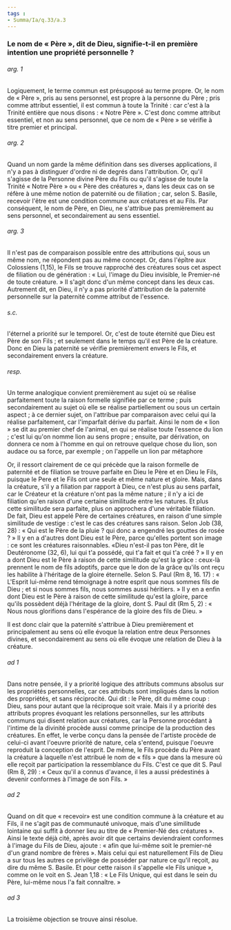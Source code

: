 ```yaml
---
tags : 
- Summa/Ia/q.33/a.3
---
```


### Le nom de « Père », dit de Dieu, signifie-t-il en première intention une propriété personnelle ?

###### arg. 1
Logiquement, le terme commun est présupposé au terme propre. Or, le nom de « Père », pris au sens personnel, est propre à la personne du Père ; pris comme attribut essentiel, il est commun à toute la Trinité : car c'est à la Trinité entière que nous disons : « Notre Père ». C'est donc comme attribut essentiel, et non au sens personnel, que ce nom de « Père » se vérifie à titre premier et principal. 

###### arg. 2
Quand un nom garde la même définition dans ses diverses applications, il n'y a pas à distinguer d'ordre ni de degrés dans l'attribution. Or, qu'il s'agisse de la Personne divine Père du Fils ou qu'il s'agisse de toute la Trinité « Notre Père » ou « Père des créatures », dans les deux cas on se réfère à une même notion de paternité ou de filiation ; car, selon S. Basile, recevoir l'être est une condition commune aux créatures et au Fils. Par conséquent, le nom de Père, en Dieu, ne s'attribue pas premièrement au sens personnel, et secondairement au sens essentiel. 

###### arg. 3
Il n'est pas de comparaison possible entre des attributions qui, sous un même nom, ne répondent pas au même concept. Or, dans l'épître aux Colossiens (1,15), le Fils se trouve rapproché des créatures sous cet aspect de filiation ou de génération : « Lui, l'image du Dieu invisible, le Premier-né de toute créature. » Il s'agit donc d'un même concept dans les deux cas. Autrement dit, en Dieu, il n'y a pas priorité d'attribution de la paternité personnelle sur la paternité comme attribut de l'essence. 

###### s.c.
l'éternel a priorité sur le temporel. Or, c'est de toute éternité que Dieu est Père de son Fils ; et seulement dans le temps qu'il est Père de la créature. Donc en Dieu la paternité se vérifie premièrement envers le Fils, et secondairement envers la créature. 

###### resp.
Un terme analogique convient premièrement au sujet où se réalise parfaitement toute la raison formelle signifiée par ce terme ; puis secondairement au sujet où elle se réalise partiellement ou sous un certain aspect ; à ce dernier sujet, on l'attribue par comparaison avec celui qui la réalise parfaitement, car l'imparfait dérive du parfait. Ainsi le nom de « lion » se dit au premier chef de l'animal, en qui se réalise toute l'essence du lion ; c'est lui qu'on nomme lion au sens propre ; ensuite, par dérivation, on donnera ce nom à l'homme en qui on retrouve quelque chose du lion, son audace ou sa force, par exemple ; on l'appelle un lion par métaphore 

Or, il ressort clairement de ce qui précède que la raison formelle de paternité et de filiation se trouve parfaite en Dieu le Père et en Dieu le Fils, puisque le Pere et le Fils ont une seule et même nature et gloire. Mais, dans la créature, s'il y a filiation par rapport à Dieu, ce n'est plus au sens parfait, car le Créateur et la créature n'ont pas la même nature ; il n'y a ici de filiation qu'en raison d'une certaine similitude entre les natures. Et plus cette similitude sera parfaite, plus on approchera d'une véritable filiation. De fait, Dieu est appelé Père de certaines créatures, en raison d'une simple similitude de vestige : c'est le cas des créatures sans raison. Selon Job (38, 28) : « Qui est le Père de la pluie ? qui donc a engendré les gouttes de rosée ? » Il y en a d'autres dont Dieu est le Père, parce qu'elles portent son image : ce sont les créatures raisonnables. «Dieu n'est-il pas ton Père, dit le Deutéronome (32, 6), lui qui t'a possédé, qui t'a fait et qui t'a créé ? » Il y en a dont Dieu est le Père à raison de cette similitude qu'est la grâce : ceux-là prennent le nom de fils adoptifs, parce que le don de la grâce qu'ils ont reçu les habilite à l'héritage de la gloire éternelle. Selon S. Paul (Rm 8, 16. 17) : « L'Esprit lui-même rend témoignage à notre esprit que nous sommes fils de Dieu ; et si nous sommes fils, nous sommes aussi héritiers. » Il y en a enfin dont Dieu est le Père à raison de cette similitude qu'est la gloire, parce qu'ils possèdent déjà l'héritage de la gloire, dont S. Paul dit (Rm 5, 2) : « Nous nous glorifions dans l'espérance de la gloire des fils de Dieu. » 

Il est donc clair que la paternité s'attribue à Dieu premièrement et principalement au sens où elle évoque la relation entre deux Personnes divines, et secondairement au sens où elle évoque une relation de Dieu à la créature. 

###### ad 1
Dans notre pensée, il y a priorité logique des attributs communs absolus sur les propriétés personnelles, car ces attributs sont impliqués dans la notion des propriétés, et sans réciprocité. Qui dit : le Père, dit du même coup : Dieu, sans pour autant que la réciproque soit vraie. Mais il y a priorité des attributs propres évoquant les relations personnelles, sur les attributs communs qui disent relation aux créatures, car la Personne procédant à l'intime de la divinité procède aussi comme principe de la production des créatures. En effet, le verbe conçu dans la pensée de l'artiste procède de celui-ci avant l'oeuvre priorité de nature, cela s'entend, puisque l'oeuvre reproduit la conception de l'esprit. De même, le Fils procède du Père avant la créature à laquelle n'est attribué le nom de « fils » que dans la mesure où elle reçoit par participation la ressemblance du Fils. C'est ce que dit S. Paul (Rm 8, 29) : « Ceux qu'il a connus d'avance, il les a aussi prédestinés à devenir conformes à l'image de son Fils. » 

###### ad 2
Quand on dit que « recevoir» est une condition commune à la créature et au Fils, il ne s'agit pas de communauté univoque, mais d'une similitude lointaine qui suffit à donner lieu au titre de « Premier-Né des créatures ». Ainsi le texte déjà cité, après avoir dit que certains deviendraient conformes à l'image du Fils de Dieu, ajoute : « afin que lui-même soit le premier-né d'un grand nombre de frères ». Mais celui qui est naturellement Fils de Dieu a sur tous les autres ce privilège de posséder par nature ce qu'il reçoit, au dire du même S. Basile. Et pour cette raison il s'appelle «le Fils unique », comme on le voit en S. Jean 1,18 : « Le Fils Unique, qui est dans le sein du Père, lui-même nous l'a fait connaître. » 

###### ad 3
La troisième objection se trouve ainsi résolue. 



